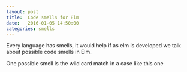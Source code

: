 ```yaml
---
layout: post
title:  Code smells for Elm
date:   2016-01-05 14:50:00
categories: smells
---
```


Every language has smells, it would help if as elm is developed we talk about possible code smells in Elm.


One possible smell is the wild card match in a case like this one

<script src="https://gist.github.com/zkessin/d3b580fae8141e3adc01.js"></script>
